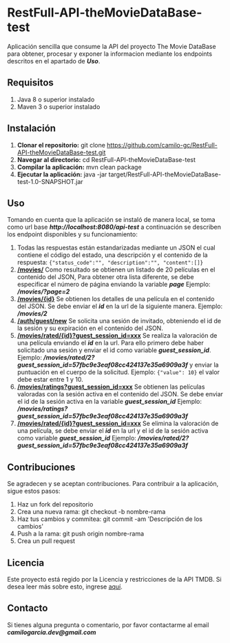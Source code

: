 ﻿# RestFull-API-theMovieDataBase-test

Aplicación sencilla que consume la API del proyecto The Movie DataBase para obtener, procesar y exponer la informacion
mediante los endpoints descritos en el apartado de **_Uso_**.

## Requisitos
1. Java 8 o superior instalado
2. Maven 3 o superior instalado

## Instalación
1. **Clonar el repositorio:** git clone https://github.com/camilo-gc/RestFull-API-theMovieDataBase-test.git
2. **Navegar al directorio:** cd RestFull-API-theMovieDataBase-test
3. **Compilar la aplicación:** mvn clean package
4. **Ejecutar la aplicación:** java -jar target/RestFull-API-theMovieDataBase-test-1.0-SNAPSHOT.jar

## Uso
Tomando en cuenta que la aplicación se instaló de manera local, se toma como url base **_http://localhost:8080/api-test_**
a continuación se describen los endpoint disponibles y su funcionamiento:

1. Todas las respuestas están estandarizadas mediante un JSON el cual contiene el código del estado, una descripción y
   el contenido de la respuesta: `{"status_code":"", "description":"", "content":[]}`
2. [**/movies/**]() Como resultado se obtienen un listado de 20 películas en el contenido del JSON, Para obtener otra 
lista diferente, se debe especificar el número de página enviando la variable _**page**_ Ejemplo: **_/movies/?page=2_**
3. [**/movies/{id}**]() Se obtienen los detalles de una película en el contenido del JSON. Se debe enviar el **_id_** en 
la url de la siguiente manera. Ejemplo: **_/movies/2_**
4. [**/auth/guest/new**]() Se solicita una sesión de invitado, obteniendo el id de la sesión y su expiración en el 
contenido del JSON.
5. [**/movies/rated/{id}?guest_session_id=xxx**]() Se realiza la valoración de una película enviando el **_id_** en la 
url. Para ello primero debe haber solicitado una sesión y enviar el id como variable **_guest_session_id_**. Ejemplo: 
**_/movies/rated/2?guest_session_id=57fbc9e3eaf08cc424137e35a6909a3f_** y enviar la puntuación en el cuerpo de la 
solicitud. Ejemplo: `{"value": 10}` el valor debe estar entre 1 y 10.
6. [**/movies/ratings?guest_session_id=xxx**]() Se obtienen las películas valoradas con la sesión activa en el contenido 
del JSON. Se debe enviar el id de la sesión activa en la variable **_guest_session_id_** Ejemplo: 
**_/movies/ratings?guest_session_id=57fbc9e3eaf08cc424137e35a6909a3f_**
7. [**/movies/rated/{id}?guest_session_id=xxx**]() Se elimina la valoración de una película, se debe enviar el **_id_** 
en la url y el id de la sesión activa como variable **_guest_session_id_** Ejemplo: 
**_/movies/rated/2?guest_session_id=57fbc9e3eaf08cc424137e35a6909a3f_**

## Contribuciones
Se agradecen y se aceptan contribuciones. Para contribuir a la aplicación, sigue estos pasos:

1. Haz un fork del repositorio
2. Crea una nueva rama: git checkout -b nombre-rama
3. Haz tus cambios y commitea: git commit -am 'Descripción de los cambios'
4. Push a la rama: git push origin nombre-rama
5. Crea un pull request

## Licencia
Este proyecto está regido por la Licencia y restricciones de la API TMDB. Si desea leer más sobre esto, ingrese [aquí](https://www.themoviedb.org/documentation/api/terms-of-use).

## Contacto
Si tienes alguna pregunta o comentario, por favor contactarme al email **_camilogarcia.dev@gmail.com_**
